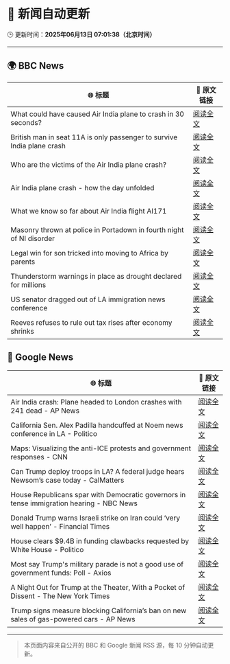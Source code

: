 # 🧠 新闻自动更新

🕒 更新时间：**2025年06月13日 07:01:38（北京时间）**

---

## 🌍 BBC News

| 🌐 标题 | 🔗 原文链接 |
|--------|-------------|
| What could have caused Air India plane to crash in 30 seconds? | [阅读全文](https://www.bbc.com/news/articles/c626y121rxxo) |
| British man in seat 11A is only passenger to survive India plane crash | [阅读全文](https://www.bbc.com/news/articles/ce3v6drp96zo) |
| Who are the victims of the Air India plane crash? | [阅读全文](https://www.bbc.com/news/articles/cdd28legnzvo) |
| Air India plane crash - how the day unfolded | [阅读全文](https://www.bbc.com/news/videos/cx2q3z716v9o) |
| What we know so far about Air India flight AI171 | [阅读全文](https://www.bbc.com/news/articles/c5y5nq170z4o) |
| Masonry thrown at police in Portadown in fourth night of NI disorder | [阅读全文](https://www.bbc.com/news/articles/c20xrq9vzz7o) |
| Legal win for son tricked into moving to Africa by parents | [阅读全文](https://www.bbc.com/news/articles/clyg0p88z83o) |
| Thunderstorm warnings in place as drought declared for millions | [阅读全文](https://www.bbc.com/news/articles/c14k6vp62zxo) |
| US senator dragged out of LA immigration news conference | [阅读全文](https://www.bbc.com/news/articles/c5ygn48djrko) |
| Reeves refuses to rule out tax rises after economy shrinks | [阅读全文](https://www.bbc.com/news/articles/cy5e6ly9qq3o) |

## 📰 Google News

| 🌐 标题 | 🔗 原文链接 |
|--------|-------------|
| Air India crash: Plane headed to London crashes with 241 dead - AP News | [阅读全文](https://news.google.com/rss/articles/CBMid0FVX3lxTFBtQnMtVldzc2pvanNqZndTUTNBSklEcVdqZzBlYk5CVFhBWkNlZUtCclcyaWlxcS1ZMHFRZmJqdWl6UWdTSFppeVllX3p6YmtyN2RBUXY4Z0JUUHpwSE9VaU5hbkFSOFhkalNIMU1BY3ctR3FqM3lz?oc=5) |
| California Sen. Alex Padilla handcuffed at Noem news conference in LA - Politico | [阅读全文](https://news.google.com/rss/articles/CBMipwFBVV95cUxPa2RuTkFGQXJDOF9HaTJkR01QX0FydWNJOWg0UWVMZnk0T3gxMlVWZm1waFE5N2hqX1BUcTU4Z3IzNlltQzBwOVZJc2xuM0VudkY1bnF6MGJ6S19TNE5wZmpTUDkteG11RXNPNGwyM2VvYmZIb1ZheDVoRVppVWYzVFRRX3llQjdoM3g4LUhhS1NFenVPcllORzNKMzBwcEpoME91VW9fNA?oc=5) |
| Maps: Visualizing the anti-ICE protests and government responses - CNN | [阅读全文](https://news.google.com/rss/articles/CBMiXkFVX3lxTE5iT0o1Q19pSldoTXJDZ0tzODh2Z2Jhd1ZXU3JNSlBTWEdUSkxYeERxeHBmWEUxOXE0TnotQTBEX1B1NTNtSjZweGI1V3hOSlRydTRBWjdkSjVpVFQwSFHSAWNBVV95cUxOemdqNkk2OWsyNzB0NkZsZGRORWNodXFuSVozRGNRdTJtWHVQTDM5Nm1JUmJ6d3A4RXNOMTUteFBsdEF1clp1OGRYb2dFdzVUWFlnV19fZGRlNnJqUVJUYXFiVU0?oc=5) |
| Can Trump deploy troops in LA? A federal judge hears Newsom’s case today - CalMatters | [阅读全文](https://news.google.com/rss/articles/CBMif0FVX3lxTE9DX2hGVXRjR1VtTXR2S0MyZkdmanlTSHBYeUxzZmt5V214NjhzUmZtSmUzWGJnU2h0ZTVza2JkaWRhNHd6dDI5bUZ6UUVtU2g5RVZqX1lTa0gxenJBWmNoTzNmVWFxUnM5cWo3RW9MV0g1NE1XbllkN3I1OXZqQms?oc=5) |
| House Republicans spar with Democratic governors in tense immigration hearing - NBC News | [阅读全文](https://news.google.com/rss/articles/CBMivwFBVV95cUxQSGhkTGg0aEhfaXJTTF81Sk9RU0tuRDBneDYzb1VhZFFJRGJuNkZnVE1PUXhyQkRPdm84UkM4eUwxNXB4bnhNMm45R0V3bDRtSUhNWS10X1NNOHVqNDVxQUc4NFZ4ZFlSaE5nc2d0Qzdza1RzTHpCeVJsamhlVUs4T19rMEY5ODNNdDJWM2ZKZGlOT3NYZzVia0w1QXc4NUM2TXhza3JCNzBwa05MaHFNclRPTWExZzRwWE41dUk3a9IBVkFVX3lxTE5kMVlERHptc0s4bl9TOVVfM0VOQ1VnWE0ycG5Xek14Qml2V0NyUXpzNERwaENTenk3U21DdGl5V3NLTnZkLUZucUdHeXJsd3JDOWp5RDd3?oc=5) |
| Donald Trump warns Israeli strike on Iran could ‘very well happen’ - Financial Times | [阅读全文](https://news.google.com/rss/articles/CBMicEFVX3lxTE0xRlZsWlcyb2tnYmQtVWpWc1JINEsxdTNpMEdRN0RwZFJhaEhLbEVmcU5CR3U5NTJpUW1vbnpfazgyX3dmOHVGU1ZKU1FIYzBYUFdGWWZhN1pReWJTMUxEZWg4MkFpTWtOeXNlRm9aR3c?oc=5) |
| House clears $9.4B in funding clawbacks requested by White House - Politico | [阅读全文](https://news.google.com/rss/articles/CBMiswFBVV95cUxPdDFGNjVrU1gwOGNaOTlybDRaNm5vVC1oSUJBYkQ5bm13ejVZdU9qRFMxd2RSSEQ3TWJDcUltWXlCWjdsRmVwSXFCbUhsRjBjbXZzZUlYWmZWbUdOU0pRMDlqcll1QlQtV3Y1bFZpSjZJcUZjbVQ0cWVRdUZDYW1KalpzelpPbHJDRldlR0lhSkdwYmNYTE9NRDlkaVg2YlYtWEJjVlA1YURtcEVhSlpUTGhFaw?oc=5) |
| Most say Trump's military parade is not a good use of government funds: Poll - Axios | [阅读全文](https://news.google.com/rss/articles/CBMiggFBVV95cUxNVER4ZUJlT1ZERjVPQjhBZ2NBcmNqRTMzTVJTbjB6cE5qOU9VX1IwaFJlNzB2OWd5Q0VfOVRMa0lkc1V4U25wMy1iZnRyNkFwM292UjhOaHJveVBobDdHODJ4aWZsS1F5U1NRNzZFdTZsMVE3VzNFUTk5ODJMTnBwdEln?oc=5) |
| A Night Out for Trump at the Theater, With a Pocket of Dissent - The New York Times | [阅读全文](https://news.google.com/rss/articles/CBMifEFVX3lxTFBSTlJZTEdDX1hxWVBsTzNkQkRCVlFpYjBHRmI4RTFVNzFKODF2SHJPT2ZrWHk5YjEyM2hhRFlKeVExaFpXZlFpMW9UXzlGaDRoWlMwSlMxQVlQWDBiaGp1U3RTVDlURXcxbnYyOWEyUWlUSXRMVXRfLVpndmc?oc=5) |
| Trump signs measure blocking California’s ban on new sales of gas-powered cars - AP News | [阅读全文](https://news.google.com/rss/articles/CBMipAFBVV95cUxPcFdQdkpRY0NPMFNMSVkyR0JScUR2WjRiNjNUbmxPeDRuaU1BMzgycW90bmQyMXI3Z19UNUQ2Sjk3SDdpQUhMaW95VXVBa3JHYUsyRlZMVkZRX0VySlFIcXkyYjJ1Z1IwdzItLUxmOG9wc2lVZlZjc2FOVW1uOXNqVnNiV1NuaF9lRW92b1hxb1dsc0VQYzJFR0tJQ2QxbUVrTjdzbQ?oc=5) |

---
> 本页面内容来自公开的 BBC 和 Google 新闻 RSS 源，每 10 分钟自动更新。